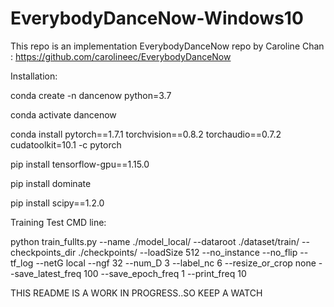 # EverybodyDanceNow-Windows10

This repo is an implementation EverybodyDanceNow repo by Caroline Chan : https://github.com/carolineec/EverybodyDanceNow




Installation:


conda create -n dancenow python=3.7

conda activate dancenow


conda install pytorch==1.7.1 torchvision==0.8.2 torchaudio==0.7.2 cudatoolkit=10.1 -c pytorch

pip install tensorflow-gpu==1.15.0 

pip install dominate

pip install scipy==1.2.0


Training Test CMD line:

python train_fullts.py --name ./model_local/ --dataroot ./dataset/train/  --checkpoints_dir ./checkpoints/ --loadSize 512 --no_instance --no_flip --tf_log --netG local --ngf 32 --num_D 3 --label_nc 6 --resize_or_crop none --save_latest_freq 100 --save_epoch_freq 1 --print_freq 10   

THIS README IS A WORK IN PROGRESS..SO KEEP A WATCH 
